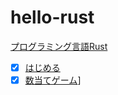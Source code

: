 # hello-rust
[プログラミング言語Rust](http://rust-lang-ja.github.io/the-rust-programming-language-ja/1.6/book/README.html)

- [x] [はじめる](http://rust-lang-ja.github.io/the-rust-programming-language-ja/1.6/book/getting-started.html)
- [x] [数当てゲーム](http://rust-lang-ja.github.io/the-rust-programming-language-ja/1.6/book/guessing-game.html)]